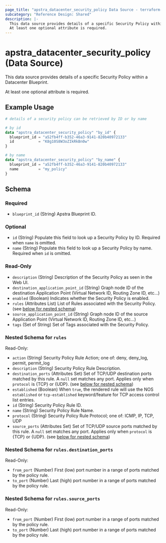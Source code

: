 ```yaml
---
page_title: "apstra_datacenter_security_policy Data Source - terraform-provider-apstra"
subcategory: "Reference Design: Shared"
description: |-
  This data source provides details of a specific Security Policy within a Datacenter Blueprint.
  At least one optional attribute is required.
---
```


# apstra_datacenter_security_policy (Data Source)

This data source provides details of a specific Security Policy within a Datacenter Blueprint.

At least one optional attribute is required.


## Example Usage

```terraform
# details of a security policy can be retrieved by ID or by name

# by id
data "apstra_datacenter_security_policy" "by_id" {
  blueprint_id = "a52fb4ff-b352-46a3-9141-820b40972133"
  id           = "K8g10S8W3oZIkRkBn0w"
}

# by name
data "apstra_datacenter_security_policy" "by_name" {
  blueprint_id = "a52fb4ff-b352-46a3-9141-820b40972133"
  name         = "my_policy"
}
```

<!-- schema generated by tfplugindocs -->
## Schema

### Required

- `blueprint_id` (String) Apstra Blueprint ID.

### Optional

- `id` (String) Populate this field to look up a Security Policy by ID. Required when `name` is omitted.
- `name` (String) Populate this field to look up a Security Policy by name. Required when `id` is omitted.

### Read-Only

- `description` (String) Description of the Security Policy as seen in the Web UI.
- `destination_application_point_id` (String) Graph node ID of the destination Application Point (Virtual Network ID, Routing Zone ID, etc...)
- `enabled` (Boolean) Indicates whether the Security Policy is enabled.
- `rules` (Attributes List) List of Rules associated with the Security Policy. (see [below for nested schema](#nestedatt--rules))
- `source_application_point_id` (String) Graph node ID of the source Application Point (Virtual Network ID, Routing Zone ID, etc...)
- `tags` (Set of String) Set of Tags associated with the Security Policy.

<a id="nestedatt--rules"></a>
### Nested Schema for `rules`

Read-Only:

- `action` (String) Security Policy Rule Action; one of: deny, deny_log, permit, permit_log
- `description` (String) Security Policy Rule Description.
- `destination_ports` (Attributes Set) Set of TCP/UDP destination ports matched by this rule. A `null` set matches any port. Applies only when `protocol` is {TCP} or {UDP}. (see [below for nested schema](#nestedatt--rules--destination_ports))
- `established` (Boolean) When `true`, the rendered rule will use the NOS `established` or `tcp-established` keyword/feature for TCP access control list entries.
- `id` (String) Security Policy Rule ID.
- `name` (String) Security Policy Rule Name.
- `protocol` (String) Security Policy Rule Protocol; one of: ICMP, IP, TCP, UDP
- `source_ports` (Attributes Set) Set of TCP/UDP source ports matched by this rule. A `null` set matches any port. Applies only when `protocol` is {TCP} or {UDP}. (see [below for nested schema](#nestedatt--rules--source_ports))

<a id="nestedatt--rules--destination_ports"></a>
### Nested Schema for `rules.destination_ports`

Read-Only:

- `from_port` (Number) First (low) port number in a range of ports matched by the policy rule.
- `to_port` (Number) Last (high) port number in a range of ports matched by the policy rule.


<a id="nestedatt--rules--source_ports"></a>
### Nested Schema for `rules.source_ports`

Read-Only:

- `from_port` (Number) First (low) port number in a range of ports matched by the policy rule.
- `to_port` (Number) Last (high) port number in a range of ports matched by the policy rule.
